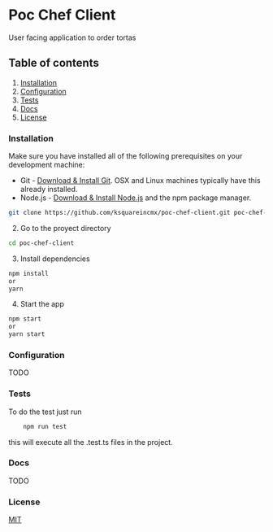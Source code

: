 # Poc Chef Client

User facing application to order tortas

## Table of contents

1. [Installation](#installation)
2. [Configuration](#configuration)
3. [Tests](#tests)
4. [Docs](#docs)
5. [License](#license)

### Installation

Make sure you have installed all of the following prerequisites on your development machine:

- Git - [Download & Install Git](https://git-scm.com/downloads). OSX and Linux machines typically have this already installed.
- Node.js - [Download & Install Node.js](https://nodejs.org/en/download/) and the npm package manager.

```bash
git clone https://github.com/ksquareincmx/poc-chef-client.git poc-chef-client
```

2. Go to the proyect directory

```bash
cd poc-chef-client
```

3. Install dependencies

```bash
npm install
or
yarn
```

4. Start the app

```bash
npm start
or
yarn start
```

### Configuration

TODO

### Tests

To do the test just run

```bash
    npm run test
```

this will execute all the .test.ts files in the project.

### Docs

TODO

### License

[MIT](https://github.com/ksquareincmx/poc-chef-client/blob/master/LICENSE)
